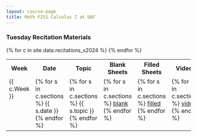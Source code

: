 ```yaml
---
layout: course-page
title: Math F251 Calculus I at UAF
---
```


### Tuesday Recitation Materials

<div class="x-scroll">
<table class="asst-table">
<tr><th>Week</th><th>Date</th><th>Topic</th><th>Blank Sheets</th><th>Filled Sheets</th><th>Videos</th></tr>
{% for c in site.data.recitations_s2024 %}
<tr valign="top">
  <td>
    {{ c.Week }}
 </td>
  <td>
    {% for s in c.sections %}
      {{ s.date }}
    {% endfor %}
 </td>
  <td>
    {% for s in c.sections %}
      {{ s.topic }}
    {% endfor %}
 </td>
  <td>
    {% for s in c.sections %}
      <a href="assets/recitations/Spring2022/{{s.blank}}">blank</a><br>
    {% endfor %}
 </td>
  <td>
    {% for s in c.sections %}
      <a href="assets/recitations/Spring2022/{{s.filled}}">filled</a><br>
    {% endfor %}
 </td>
  <td>
    {% for s in c.sections %}
      <a href="{{s.video}}">video</a><br>
    {% endfor %}
 </td>
</tr>
{% endfor %}
</table>
</div>
